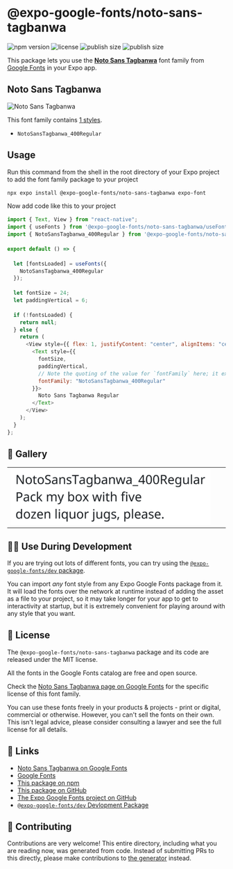 # @expo-google-fonts/noto-sans-tagbanwa

![npm version](https://flat.badgen.net/npm/v/@expo-google-fonts/noto-sans-tagbanwa)
![license](https://flat.badgen.net/github/license/expo/google-fonts)
![publish size](https://flat.badgen.net/packagephobia/install/@expo-google-fonts/noto-sans-tagbanwa)
![publish size](https://flat.badgen.net/packagephobia/publish/@expo-google-fonts/noto-sans-tagbanwa)

This package lets you use the [**Noto Sans Tagbanwa**](https://fonts.google.com/specimen/Noto+Sans+Tagbanwa) font family from [Google Fonts](https://fonts.google.com/) in your Expo app.

## Noto Sans Tagbanwa

![Noto Sans Tagbanwa](./font-family.png)

This font family contains [1 styles](#-gallery).

- `NotoSansTagbanwa_400Regular`

## Usage

Run this command from the shell in the root directory of your Expo project to add the font family package to your project

```sh
npx expo install @expo-google-fonts/noto-sans-tagbanwa expo-font
```

Now add code like this to your project

```js
import { Text, View } from "react-native";
import { useFonts } from '@expo-google-fonts/noto-sans-tagbanwa/useFonts';
import { NotoSansTagbanwa_400Regular } from '@expo-google-fonts/noto-sans-tagbanwa/400Regular';

export default () => {

  let [fontsLoaded] = useFonts({
    NotoSansTagbanwa_400Regular
  });

  let fontSize = 24;
  let paddingVertical = 6;

  if (!fontsLoaded) {
    return null;
  } else {
    return (
      <View style={{ flex: 1, justifyContent: "center", alignItems: "center" }}>
        <Text style={{
          fontSize,
          paddingVertical,
          // Note the quoting of the value for `fontFamily` here; it expects a string!
          fontFamily: "NotoSansTagbanwa_400Regular"
        }}>
          Noto Sans Tagbanwa Regular
        </Text>
      </View>
    );
  }
};
```

## 🔡 Gallery


||||
|-|-|-|
|![NotoSansTagbanwa_400Regular](./400Regular/NotoSansTagbanwa_400Regular.ttf.png)||||


## 👩‍💻 Use During Development

If you are trying out lots of different fonts, you can try using the [`@expo-google-fonts/dev` package](https://github.com/expo/google-fonts/tree/master/font-packages/dev#readme).

You can import _any_ font style from any Expo Google Fonts package from it. It will load the fonts over the network at runtime instead of adding the asset as a file to your project, so it may take longer for your app to get to interactivity at startup, but it is extremely convenient for playing around with any style that you want.


## 📖 License

The `@expo-google-fonts/noto-sans-tagbanwa` package and its code are released under the MIT license.

All the fonts in the Google Fonts catalog are free and open source.

Check the [Noto Sans Tagbanwa page on Google Fonts](https://fonts.google.com/specimen/Noto+Sans+Tagbanwa) for the specific license of this font family.

You can use these fonts freely in your products & projects - print or digital, commercial or otherwise. However, you can't sell the fonts on their own. This isn't legal advice, please consider consulting a lawyer and see the full license for all details.

## 🔗 Links

- [Noto Sans Tagbanwa on Google Fonts](https://fonts.google.com/specimen/Noto+Sans+Tagbanwa)
- [Google Fonts](https://fonts.google.com/)
- [This package on npm](https://www.npmjs.com/package/@expo-google-fonts/noto-sans-tagbanwa)
- [This package on GitHub](https://github.com/expo/google-fonts/tree/master/font-packages/noto-sans-tagbanwa)
- [The Expo Google Fonts project on GitHub](https://github.com/expo/google-fonts)
- [`@expo-google-fonts/dev` Devlopment Package](https://github.com/expo/google-fonts/tree/master/font-packages/dev)

## 🤝 Contributing

Contributions are very welcome! This entire directory, including what you are reading now, was generated from code. Instead of submitting PRs to this directly, please make contributions to [the generator](https://github.com/expo/google-fonts/tree/master/packages/generator) instead.
